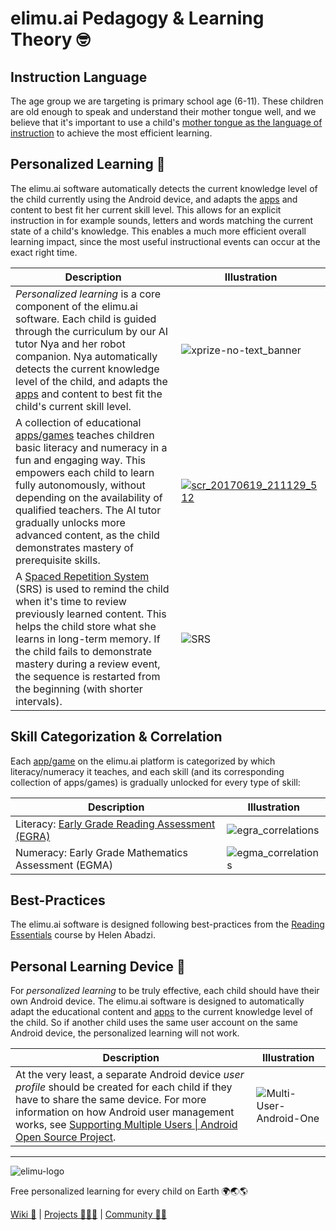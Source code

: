 # elimu.ai Pedagogy & Learning Theory 🤓

## Instruction Language

The age group we are targeting is primary school age (6-11). These children are old enough to speak and understand their mother tongue well, and we believe that it's important to use a child's [mother tongue as the language of instruction](https://www.globalpartnership.org/blog/children-learn-better-their-mother-tongue) to achieve the most efficient learning.


## Personalized Learning 🚀

The elimu.ai software automatically detects the current knowledge level of the child currently using the Android device, and adapts the [apps](https://eng.elimu.ai/apps) and content to best fit her current skill level. This allows for an explicit instruction in for example sounds, letters and words matching the current state of a child's knowledge. This enables a much more efficient overall learning impact, since the most useful instructional events can occur at the exact right time.

Description | Illustration
------------ | -------------
_Personalized learning_ is a core component of the elimu.ai software. Each child is guided through the curriculum by our AI tutor Nya and her robot companion. Nya automatically detects the current knowledge level of the child, and adapts the [apps](https://eng.elimu.ai/apps) and content to best fit the child's current skill level. | ![xprize-no-text_banner](https://user-images.githubusercontent.com/15718174/82723985-51250780-9d05-11ea-8fc6-e800d9b414eb.png)
A collection of educational [apps/games](https://eng.elimu.ai/apps) teaches children basic literacy and numeracy in a fun and engaging way. This empowers each child to learn fully autonomously, without depending on the availability of qualified teachers. The AI tutor gradually unlocks more advanced content, as the child demonstrates mastery of prerequisite skills. | [![scr_20170619_211129_512](https://user-images.githubusercontent.com/15718174/27299402-95bea44c-552c-11e7-84ab-217cdca758e4.gif)](https://github.com/elimu-ai/launcher)
A [Spaced Repetition System](https://en.wikipedia.org/wiki/Spaced_repetition) (SRS) is used to remind the child when it's time to review previously learned content. This helps the child store what she learns in long-term memory. If the child fails to demonstrate mastery during a review event, the sequence is restarted from the beginning (with shorter intervals). | ![SRS](https://user-images.githubusercontent.com/15718174/83326661-69b69400-a2a8-11ea-8e1f-e47f57940dfd.png)


## Skill Categorization & Correlation

Each [app/game](https://eng.elimu.ai/apps) on the elimu.ai platform is categorized by which literacy/numeracy it teaches, and each skill (and its corresponding collection of apps/games) is gradually unlocked for every type of skill:

Description | Illustration
------------ | -------------
Literacy: [Early Grade Reading Assessment (EGRA)](https://pdf.usaid.gov/pdf_docs/PA00M4TN.pdf) | ![egra_correlations](https://user-images.githubusercontent.com/15718174/27515885-74e0ca62-59ae-11e7-83c1-7ef12c0851ce.png)
Numeracy: Early Grade Mathematics Assessment (EGMA) | ![egma_correlations](https://user-images.githubusercontent.com/15718174/27515894-91bfd4f2-59ae-11e7-9d87-5b03117c206f.png)


## Best-Practices

The elimu.ai software is designed following best-practices from the [Reading Essentials](https://www.udemy.com/course/reading-essentials/) course by Helen Abadzi.


## Personal Learning Device 📱

For _personalized learning_ to be truly effective, each child should have their own Android device. The elimu.ai software is designed to automatically adapt the educational content and [apps](https://eng.elimu.ai/apps) to the current knowledge level of the child. So if another child uses the same user account on the same Android device, the personalized learning will not work.

Description | Illustration
------------ | -------------
At the very least, a separate Android device _user profile_ should be created for each child if they have to share the same device. For more information on how Android user management works, see [Supporting Multiple Users &#124; Android Open Source Project](https://source.android.com/devices/tech/admin/multi-user). | ![Multi-User-Android-One](https://user-images.githubusercontent.com/15718174/83320709-9fde1e80-a27c-11ea-9201-83d0a1726914.jpg)

---

![elimu-logo](https://user-images.githubusercontent.com/15718174/54360503-e8e88980-465c-11e9-9792-32b513105cf3.png)

Free personalized learning for every child on Earth 🌍🌏🌎

[Wiki 📄](https://github.com/elimu-ai/wiki#readme)  |  [Projects 👩🏽‍💻](https://github.com/elimu-ai/wiki/projects)  |  [Community 👋🏽](https://discord.gg/9rz4XYJJDE)